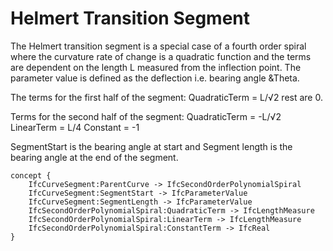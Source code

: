 Helmert Transition Segment
==========================

The Helmert transition segment is a special case of a fourth order spiral where the curvature rate of change is a quadratic function and the terms are dependent on the length L measured from the inflection point. The parameter value is defined as the deflection i.e. bearing angle &Theta.

The terms for the first half of the segment:
QuadraticTerm = L/√2
rest are 0.

Terms for the second half of the segment:
QuadraticTerm =  -L/√2
LinearTerm = L/4
Constant = -1

SegmentStart is the bearing angle at start and Segment length is the bearing angle at the end of the segment.

```
concept {
    IfcCurveSegment:ParentCurve -> IfcSecondOrderPolynomialSpiral
    IfcCurveSegment:SegmentStart -> IfcParameterValue
    IfcCurveSegment:SegmentLength -> IfcParameterValue
    IfcSecondOrderPolynomialSpiral:QuadraticTerm -> IfcLengthMeasure
    IfcSecondOrderPolynomialSpiral:LinearTerm -> IfcLengthMeasure
    IfcSecondOrderPolynomialSpiral:ConstantTerm -> IfcReal
}
```
